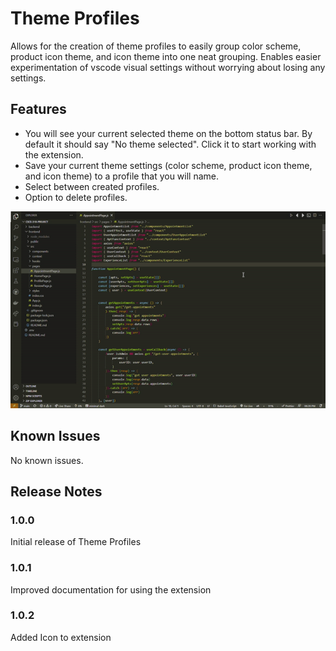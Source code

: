 # Theme Profiles

Allows for the creation of theme profiles to easily group color scheme, product icon theme, and icon theme into one neat grouping.
Enables easier experimentation of vscode visual settings without worrying about losing any settings.

## Features
* You will see your current selected theme on the bottom status bar. By default it should say "No theme selected". Click it
to start working with the extension.
* Save your current theme settings (color scheme, product icon theme, and icon theme) to a profile that you will name.
* Select between created profiles.
* Option to delete profiles.

![Demo](/src/media/demo.gif)

## Known Issues

No known issues.

## Release Notes

### 1.0.0

Initial release of Theme Profiles

### 1.0.1

Improved documentation for using the extension

### 1.0.2

Added Icon to extension